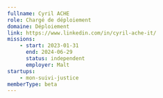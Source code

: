 ```yaml
---
fullname: Cyril ACHE
role: Chargé de déploiement
domaine: Déploiement
link: https://www.linkedin.com/in/cyril-ache-it/
missions:
    - start: 2023-01-31
      end: 2024-06-29
      status: independent
      employer: Malt
startups:
    - mon-suivi-justice
memberType: beta
---
```

